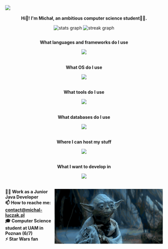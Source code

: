 <img src="200h.gif" />

<p align="center"><b>Hi👋! I'm Michał, an ambitious computer science student👨‍💻.</b></p>

<div align="center">
  <img src="https://github-readme-stats.vercel.app/api?username=michal-luczak&hide_title=false&hide_rank=false&show_icons=true&include_all_commits=true&count_private=true&disable_animations=false&theme=dark&locale=en&hide_border=true" height="121" alt="stats graph"  />
  <!-- <img src="https://github-readme-stats.vercel.app/api/top-langs/?username=michal-luczak&layout=compact&theme=dark&hide_border=true" height="121"/> -->
  <img src="https://streak-stats.demolab.com?user=michal-luczak&locale=en&mode=daily&theme=dark&hide_border=true&date_format=j M[ Y]" height="121" alt="streak graph"  />
</div>

##

<p align="center"><b>What languages and frameworks do I use</b></p>

<p align="center">
  <a href="https://skillicons.dev">
    <img src="https://skillicons.dev/icons?i=java,spring,html,css,js,ts,react,python,flask,c,cpp" />
  </a>
</p>

##

<p align="center"><b>What OS do I use</b></p>

<p align="center">
  <a href="https://skillicons.dev">
    <img src="https://skillicons.dev/icons?i=ubuntu,windows" />
  </a>
</p>

##

<p align="center"><b>What tools do I use</b></p>

<p align="center">
  <a href="https://skillicons.dev">
    <img src="https://skillicons.dev/icons?i=gitlab,github,discord,idea,pycharm,webstorm,vscode,postman,notion,docker,git,maven,gradle,vite" />
  </a>
</p>

##

<p align="center"><b>What databases do I use</b></p>

<p align="center">
  <a href="https://skillicons.dev">
    <img src="https://skillicons.dev/icons?i=redis,mysql,postgres,mongodb,firebase,sqlite" />
  </a>
</p>

##

<p align="center"><b>Where I can host my stuff</b></p>

<p align="center">
  <a href="https://skillicons.dev">
    <img src="https://skillicons.dev/icons?i=gcp,aws" />
  </a>
</p>

##

<p align="center"><b>What I want to develop in</b></p>

<p align="center">
  <a href="https://skillicons.dev">
    <img src="https://skillicons.dev/icons?i=go,kotlin,lua,notion,prometheus,kubernetes,githubactions,kafka" />
  </a>
</p>

##

<img align="right" height="175" src="yoda.gif"  />

###

**🧑‍💼 Work as a Junior Java Developer** <br>
**📫 How to reache me: contact@michal-luczak.pl**<br>
**🎓 Computer Science student at UAM in Poznan (6/7)**<br>
**⚡ Star Wars fan**
